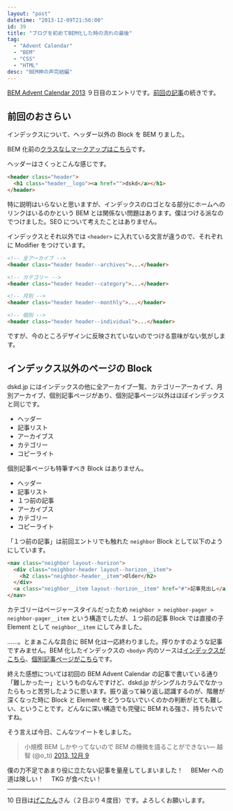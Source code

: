 ```yaml
---
layout: "post"
datetime: "2013-12-09T21:56:00"
id: 39
title: "ブログを初めてBEM化した時の流れの最後"
tag:
  - "Advent Calendar"
  - "BEM"
  - "CSS"
  - "HTML"
desc: "BEM神の声完結編"
---
```


[BEM Advent Calendar 2013](http://www.adventar.org/calendars/61) ９日目のエントリです。[前回の記事](/archives/38.html "ブログを初めてBEM化した時の流れの続き")の続きです。

## 前回のおさらい

インデックスについて、ヘッダー以外の Block を BEM りました。

BEM 化前の[クラスなしマークアップはこちら](/misc/getting-start-bem/planemarkup.txt)です。

ヘッダーはさくっとこんな感じです。

```html
<header class="header">
  <h1 class="header__logo"><a href="">dskd</a></h1>
</header>
```

特に説明はいらないと思いますが、インデックスのロゴとなる部分にホームへのリンクはいるのかという BEM とは関係ない問題はあります。僕はつける派なのでつけました。SEO について考えたことはありません。

インデックスとそれ以外では `<header>` に入れている文言が違うので、それぞれに Modifier をつけています。

```html
<!-- 全アーカイブ -->
<header class="header header--archives">...</header>

<!-- カテゴリー -->
<header class="header header--category">...</header>

<!-- 月別 -->
<header class="header header--monthly">...</header>

<!-- 個別 -->
<header class="header header--individual">...</header>
```

ですが、今のところデザインに反映されていないのでつける意味がない気がします。

## インデックス以外のページの Block

dskd.jp にはインデックスの他に全アーカイブ一覧、カテゴリーアーカイブ、月別アーカイブ、個別記事ページがあり、個別記事ページ以外はほぼインデックスと同じです。

- ヘッダー
- 記事リスト
- アーカイブス
- カテゴリー
- コピーライト

個別記事ページも特筆すべき Block はありません。

- ヘッダー
- 記事リスト
- １つ前の記事
- アーカイブス
- カテゴリー
- コピーライト

「１つ前の記事」は前回エントリでも触れた `neighbor` Block として以下のようにしています。

```html
<nav class="neighbor layout--horizon">
  <div class="neighbor-header layout--horizon__item">
    <h2 class="neighbor-header__item">Older</h2>
  </div>
  <a class="neighbor__item layout--horizon__item" href="#">記事見出し</a>
</nav>
```

カテゴリーはページャースタイルだったため `neighbor > neighbor-pager > neighbor-pager__item` という構造でしたが、１つ前の記事 Block では直接の子 Element として `neighbor__item` にしてみました。

......。とまぁこんな具合に BEM 化は一応終わりました。搾りかすのような記事ですみません。BEM 化したインデックスの `<body>` 内のソースは[インデックスがこちら](/misc/getting-start-bem/bemmarkup_index.txt)、[個別記事ページがこちら](/misc/getting-start-bem/bemmarkup_individual.txt)です。

終えた感想については初回の BEM Advent Calendar の記事で書いている通り「難しかったー」というものなんですけど、dskd.jp がシングルカラムでなかったらもっと苦労したように思います。振り返って繰り返し認識するのが、階層が深くなった時に Block と Element をどうつないでいくのかの判断がとても難しい、ということです。どんなに深い構造でも完璧に BEM れる強さ、持ちたいですね。

そう言えば今日、こんなツイートをしました。

<blockquote class="twitter-tweet" lang="ja">小規模 BEM しかやってないので BEM の機微を語ることができない&mdash; 越智 (@o_ti) <a href="https://twitter.com/o_ti/statuses/409978207471804417">2013, 12月 9</a></blockquote>
<script async src="//platform.twitter.com/widgets.js"></script>

僕の力不足であまり役に立たない記事を量産してしまいました！　 BEMer への道は険しい！　 TKG が食べたい！

---

10 日目は[げこたん](http://www.adventar.org/users/2)さん（２日ぶり４度目）です。よろしくお願いします。

